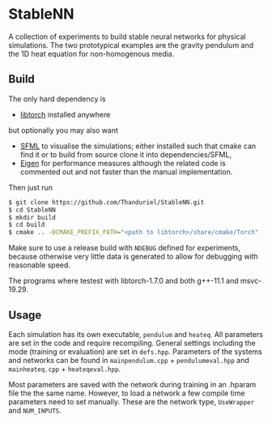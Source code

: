 # StableNN
A collection of experiments to build stable neural networks for physical simulations.
The two prototypical examples are the gravity pendulum and the 1D heat equation for non-homogenous media.

## Build
The only hard dependency is
* [libtorch](https://pytorch.org/get-started/locally/) installed anywhere

but optionally you may also want
* [SFML](https://www.sfml-dev.org/) to visualise the simulations; either installed such that cmake can find it or to build from source clone it into dependencies/SFML,
* [Eigen](https://eigen.tuxfamily.org/index.php?title=Main_Page) for performance measures although the related code is commented out and not faster than the manual implementation.

Then just run
```sh
$ git clone https://github.com/Thanduriel/StableNN.git
$ cd StableNN
$ mkdir build
$ cd build
$ cmake .. -DCMAKE_PREFIX_PATH="<path to libtorch>/share/cmake/Torch" -DUSE_GRAPHICS=<ON/OFF> -DCMAKE_BUILD_TYPE=Release
```

Make sure to use a release build with `NDEBUG` defined for experiments, because otherwise very little data is generated to allow for debugging with reasonable speed.

The programs where testest with libtorch-1.7.0 and both g++-11.1 and msvc-19.29.
## Usage
Each simulation has its own executable, `pendulum` and `heateq`. All parameters are set in the code and require recompiling. General settings including the mode (training or evaluation) are set in `defs.hpp`. Parameters of the systems and networks can be found in `mainpendulum.cpp` + `pendulumeval.hpp` and `mainheateq.cpp` + `heateqeval.hpp`.

Most parameters are saved with the network during training in an .hparam file the the same name. However, to load a network a few compile time parameters need to set manually. These are the network type, `UseWrapper` and `NUM_INPUTS`.

